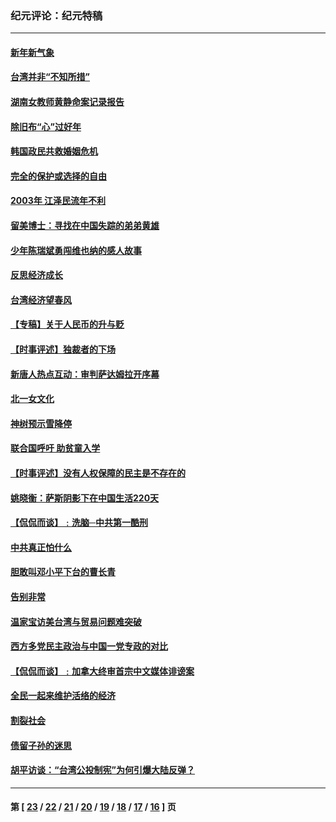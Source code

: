 ### 纪元评论：纪元特稿
---
#### [新年新气象](../../pages/nsc424/n444576.md) 
#### [台湾并非“不知所措”](../../pages/nsc424/n444574.md) 
#### [湖南女教师黄静命案记录报告](../../pages/nsc424/n442783.md) 
#### [除旧布“心”过好年](../../pages/nsc424/n440097.md) 
#### [韩国政民共救婚姻危机](../../pages/nsc424/n440090.md) 
#### [完全的保护或选择的自由](../../pages/nsc424/n440081.md) 
#### [2003年 江泽民流年不利](../../pages/nsc424/n439296.md) 
#### [留美博士：寻找在中国失踪的弟弟黄雄](../../pages/nsc424/n436423.md) 
#### [少年陈瑞斌勇闯维也纳的感人故事](../../pages/nsc424/n435458.md) 
#### [反思经济成长](../../pages/nsc424/n435455.md) 
#### [台湾经济望春风](../../pages/nsc424/n435447.md) 
#### [【专稿】关于人民币的升与贬](../../pages/nsc424/n433782.md) 
#### [【时事评述】独裁者的下场](../../pages/nsc424/n433496.md) 
#### [新唐人热点互动：审判萨达姆拉开序幕](../../pages/nsc424/n432032.md) 
#### [北一女文化](../../pages/nsc424/n431589.md) 
#### [神树预示雪降停](../../pages/nsc424/n431263.md) 
#### [联合国呼吁 助贫童入学](../../pages/nsc424/n431260.md) 
#### [【时事评述】没有人权保障的民主是不存在的](../../pages/nsc424/n429008.md) 
#### [姚晓衡：萨斯阴影下在中国生活220天](../../pages/nsc424/n428812.md) 
#### [【侃侃而谈】﹕洗脑─中共第一酷刑](../../pages/nsc424/n427115.md) 
#### [中共真正怕什么](../../pages/nsc424/n427102.md) 
#### [胆敢叫邓小平下台的曹长青](../../pages/nsc424/n427099.md) 
#### [告别非常](../../pages/nsc424/n427073.md) 
#### [温家宝访美台湾与贸易问题难突破](../../pages/nsc424/n427070.md) 
#### [西方多党民主政治与中国一党专政的对比](../../pages/nsc424/n425790.md) 
#### [【侃侃而谈】﹕加拿大终审首宗中文媒体诽谤案](../../pages/nsc424/n423538.md) 
#### [全民一起来维护活络的经济](../../pages/nsc424/n422830.md) 
#### [割裂社会](../../pages/nsc424/n422805.md) 
#### [债留子孙的迷思](../../pages/nsc424/n422803.md) 
#### [胡平访谈：“台湾公投制宪”为何引爆大陆反弹？](../../pages/nsc424/n420781.md) 

---
#### 第 [ [23](./23.md) / [22](./22.md) / [21](./21.md) / [20](./20.md) / [19](./19.md) / [18](./18.md) / [17](./17.md) / [16](./16.md) ] 页
